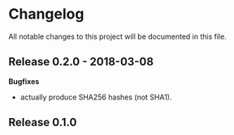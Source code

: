 # Changelog

All notable changes to this project will be documented in this file.

## Release 0.2.0 - 2018-03-08

**Bugfixes**
- actually produce SHA256 hashes (not SHA1).

## Release 0.1.0

